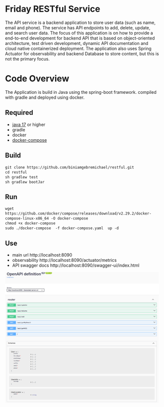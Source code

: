# Friday RESTful Service

The API service is a backend application to store user data (such as name, email and phone). 
The service has API endpoints to add, delete, update, and search user data. The focus of this application is on how
to provide a end-to-end development for backend API that is based on object-oriented architecture, test driven development,
 dynamic API documentation and cloud native containerized deployment.
The application also uses Spring Actuator for observability and backend Database to store content, but this is not the primary focus.

# Code Overview
The Application is build in Java using the spring-boot framework. compiled with gradle and deployed using docker.

## Required
- [java 17](https://www.oracle.com/java/technologies/javase/jdk17-archive-downloads.html) or higher 
- gradle
- docker
- [docker-compose](https://github.com/docker/compose/releases/download/v2.29.2/docker-compose-linux-x86_64 )  

## Build
```
git clone https://github.com/biniamgebremichael/restful.git 
cd restful 
sh gradlew test
sh gradlew bootJar
```
 
## Run
```
wget https://github.com/docker/compose/releases/download/v2.29.2/docker-compose-linux-x86_64 -O docker-compose
chmod +x docker-compose
sudo ./docker-compose  -f docker-compose.yaml  up -d
```
## Use
- main url http://localhost:8090
- observability http://localhost:8090/actuator/metrics
- API swagger docs http://localhost:8090/swagger-ui/index.html

![API Docs screenshot](README.png)